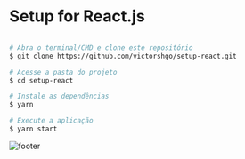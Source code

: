 # Setup for React.js

```bash

# Abra o terminal/CMD e clone este repositório
$ git clone https://github.com/victorshgo/setup-react.git

# Acesse a pasta do projeto
$ cd setup-react

# Instale as dependências
$ yarn

# Execute a aplicação
$ yarn start

```

![footer](https://cdn-images-1.medium.com/max/2600/1*_DOHv30w-0eI-Ysz5U47Yg.png)
